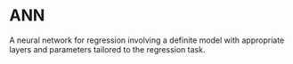 # ANN
A neural network for regression involving a definite model with appropriate layers and parameters tailored to the regression task.
